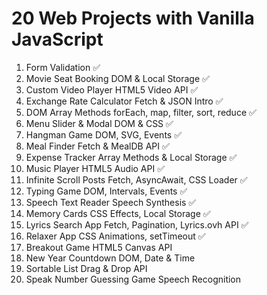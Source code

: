 # 20 Web Projects with Vanilla JavaScript

1. Form Validation ✅
2. Movie Seat Booking DOM & Local Storage ✅
3. Custom Video Player HTML5 Video API ✅
4. Exchange Rate Calculator Fetch & JSON Intro ✅
5. DOM Array Methods forEach, map, filter, sort, reduce ✅
6. Menu Slider & Modal DOM & CSS ✅
7. Hangman Game DOM, SVG, Events ✅
8. Meal Finder Fetch & MealDB API ✅
9. Expense Tracker Array Methods & Local Storage ✅
10. Music Player HTML5 Audio API ✅
11. Infinite Scroll Posts Fetch, AsyncAwait, CSS Loader ✅
12. Typing Game DOM, Intervals, Events ✅
13. Speech Text Reader Speech Synthesis ✅
14. Memory Cards CSS Effects, Local Storage ✅
15. Lyrics Search App Fetch, Pagination, Lyrics.ovh API ✅
16. Relaxer App CSS Animations, setTimeout ✅
17. Breakout Game HTML5 Canvas API
18. New Year Countdown DOM, Date & Time
19. Sortable List Drag & Drop API
20. Speak Number Guessing Game Speech Recognition
